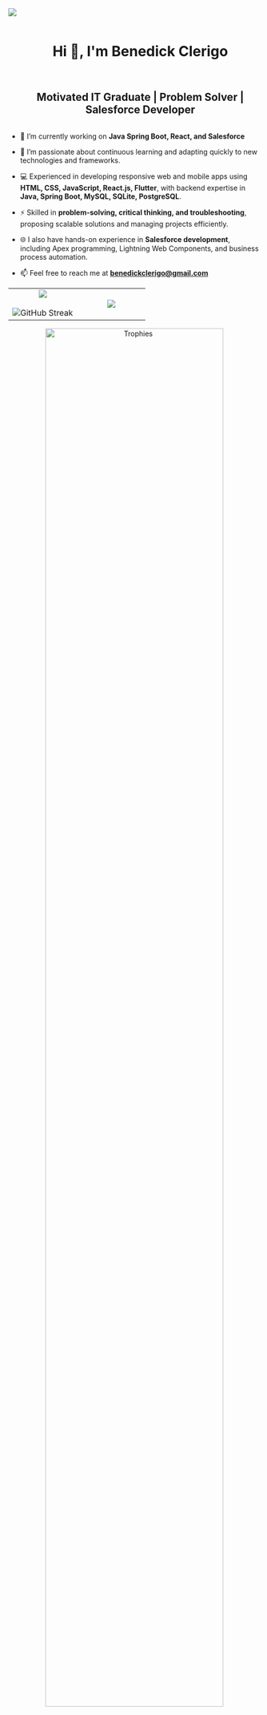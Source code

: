 <!--horizontal divider(gradiant)-->
<img src="https://user-images.githubusercontent.com/73097560/115834477-dbab4500-a447-11eb-908a-139a6edaec5c.gif">

<!--h1 without bottom border-->
<div id="user-content-toc">
  <ul align="center">
    <summary><h1 style="display: inline-block">Hi 👋, I'm Benedick Clerigo</h1></summary>
  </ul>
</div>


<!--h2 without bottom border-->
<div id="user-content-toc">
  <ul align="center">
    <summary><h2 style="display: inline-block">Motivated IT Graduate | Problem Solver | Salesforce Developer</h2></summary>
  </ul>
</div>

<!--Intro start-->
- 🔭 I’m currently working on **Java Spring Boot, React, and Salesforce**

- 🌱 I’m passionate about continuous learning and adapting quickly to new technologies and frameworks.

- 💻 Experienced in developing responsive web and mobile apps using **HTML, CSS, JavaScript, React.js, Flutter**, with backend expertise in **Java, Spring Boot, MySQL, SQLite, PostgreSQL**.

- ⚡ Skilled in **problem-solving, critical thinking, and troubleshooting**, proposing scalable solutions and managing projects efficiently.

- 🌐 I also have hands-on experience in **Salesforce development**, including Apex programming, Lightning Web Components, and business process automation.

- 📫 Feel free to reach me at **benedickclerigo@gmail.com**

<!--Intro end-->

<!--- stats & Trophy (start) -->
<p align="center">
<table align="center">
<tr border="none">
<td width="50%" align="center">
  
  <img align="center" src="https://github-readme-stats.vercel.app/api?username=Benz0407&theme=dark&show_icons=true&count_private=true" />
  <br></br>
  <img title="🔥 GitHub streak stats" alt="GitHub Streak" src="https://github-readme-streak-stats.herokuapp.com/?user=Benz0407&theme=dark" /> 
</td>

<td width="50%" align="center">

  <img align="center" src="https://github-readme-stats.vercel.app/api/top-langs/?username=Benz0407&theme=dark&hide_border=false&no-bg=true&no-frame=true&langs_count=10"/>
  
</td>
</tr>
</table>

<!--- trophy (start) -->
<div align=center>
  <a href="https://github.com/ryo-ma/github-profile-trophy" title="GitHub Trophies">
      <img align="center" width=84% src="https://github-profile-trophy.vercel.app/?username=Benz0407&theme=radical&row=1&column=7&margin-h=15&margin-w=5&no-bg=true" alt="Trophies" />
    </a>
</div>

</p>        
<!--- stats (end) -->

<!--h1 without bottom border-->
<div id="user-content-toc">
  <ul align="center">
    <summary><h2 style="display: inline-block">Technologies That I Know 👨🏻‍💻</h2></summary>
  </ul>
</div>

<!--tech stack icons-->
<p align="center">
  <a href="https://skillicons.dev">
    <img src="https://skillicons.dev/icons?i=java,cpp,html,css,js,php,github,mysql,postgres,dart,flutter,ts,nextjs,git,spring,postman,sqlite,vite" />
  </a>
</p>


<!-- Connect with me -->
<!--h2 without bottom border-->
<div id="user-content-toc">
  <ul align="center">
    <summary><h2 style="display: inline-block">Connect With Me 🤝</h2></summary>
  </ul>
</div>

<!--icons and links-->
<p align="center">
<a href="www.linkedin.com/in/benedick-clerigo-06370b253" target="_blank"><img align="center" src="https://cdn-icons-png.flaticon.com/512/174/174857.png" alt="LinkedIn" height="50" width="50" /></a>
<a href="https://www.instagram.com/yourinstagram" target="_blank"><img align="center" src="https://cdn-icons-png.flaticon.com/512/2111/2111463.png" alt="Instagram" height="50" width="50" /></a>
<a href="mailto:benedickclerigo@gmail.com" target="_blank"><img align="center" src="https://cdn-icons-png.flaticon.com/512/732/732200.png" alt="Email" height="50" width="50" /></a>
</p>


<!--horizontal divider(gradiant)-->
<img src="https://user-images.githubusercontent.com/73097560/115834477-dbab4500-a447-11eb-908a-139a6edaec5c.gif">

----------------------------------------------------------------------  

